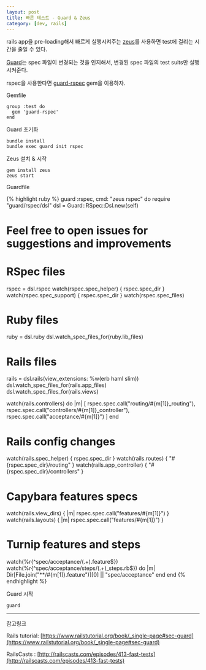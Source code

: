 ```yaml
---
layout: post
title: 빠른 테스트 - Guard & Zeus
category: [dev, rails]
---
```


rails app을 pre-loading해서 빠르게 실행시켜주는 [zeus][zeus]를 사용하면 test에 걸리는 시간을 줄일 수 있다. 

[Guard][Guard]는 spec 파일이 변경되는 것을 인지해서, 변경된 spec 파일의 test suits만 실행시켜준다.

rspec을 사용한다면 [guard-rspec][guard-rspec] gem을 이용하자.

Gemfile

    group :test do
      gem 'guard-rspec'
    end

Guard 초기화

    bundle install
    bundle exec guard init rspec

Zeus 설치 & 시작

    gem install zeus
    zeus start

Guardfile

{% highlight ruby %}
guard :rspec, cmd: "zeus rspec" do
  require "guard/rspec/dsl"
  dsl = Guard::RSpec::Dsl.new(self)

  # Feel free to open issues for suggestions and improvements

  # RSpec files
  rspec = dsl.rspec
  watch(rspec.spec_helper) { rspec.spec_dir }
  watch(rspec.spec_support) { rspec.spec_dir }
  watch(rspec.spec_files)

  # Ruby files
  ruby = dsl.ruby
  dsl.watch_spec_files_for(ruby.lib_files)

  # Rails files
  rails = dsl.rails(view_extensions: %w(erb haml slim))
  dsl.watch_spec_files_for(rails.app_files)
  dsl.watch_spec_files_for(rails.views)

  watch(rails.controllers) do |m|
    [
      rspec.spec.call("routing/#{m[1]}_routing"),
      rspec.spec.call("controllers/#{m[1]}_controller"),
      rspec.spec.call("acceptance/#{m[1]}")
    ]
  end

  # Rails config changes
  watch(rails.spec_helper)     { rspec.spec_dir }
  watch(rails.routes)          { "#{rspec.spec_dir}/routing" }
  watch(rails.app_controller)  { "#{rspec.spec_dir}/controllers" }

  # Capybara features specs
  watch(rails.view_dirs)     { |m| rspec.spec.call("features/#{m[1]}") }
  watch(rails.layouts)       { |m| rspec.spec.call("features/#{m[1]}") }

  # Turnip features and steps
  watch(%r{^spec/acceptance/(.+)\.feature$})
  watch(%r{^spec/acceptance/steps/(.+)_steps\.rb$}) do |m|
    Dir[File.join("**/#{m[1]}.feature")][0] || "spec/acceptance"
  end
end
{% endhighlight %}

Guard 시작

    guard


----
참고링크

Rails tutorial: [https://www.railstutorial.org/book/_single-page#sec-guard](https://www.railstutorial.org/book/_single-page#sec-guard)

RailsCasts : [http://railscasts.com/episodes/413-fast-tests](http://railscasts.com/episodes/413-fast-tests)

[zeus]: https://github.com/burke/zeus
[Guard]: https://github.com/guard/guard
[guard-rspec]: https://github.com/guard/guard-rspec